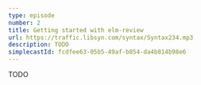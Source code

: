 ```yaml
---
type: episode
number: 2
title: Getting started with elm-review
url: https://traffic.libsyn.com/syntax/Syntax234.mp3
description: TODO
simplecastId: fcdfee63-05b5-49af-b854-da4b814b98e6
---
```

TODO
